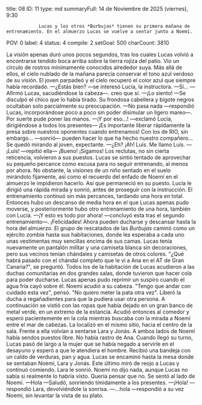 title:          08
ID:             11
type:           md
summaryFull:    14 de Noviembre de 2025 (viernes), 9:30
                
                Lucas y los otros *Burbujas* tienen su primera mañana de entrenamiento. En el almuerzo Lucas se vuelve a sentar junto a Noemí.
POV:            0
label:          4
status:         4
compile:        2
setGoal:        500
charCount:      3810


La visión apenas duró unos pocos segundos, tras los cuales Lucas volvió a encontrarse tendido boca arriba sobre la tierra rojiza del patio.
Vio un círculo de rostros mínimamente conocidos alrededor suya. Más allá de ellos, el cielo nublado de la mañana parecía conservar el tono azul verdoso de su visión. El joven parpadeó y el cielo recuperó el color azul que siempre había recordado.
—¿Estás bien? —se interesó Lucía, la instructora.
—Sí... —Afirmó Lucas, sacudiéndose la cabeza—. creo que sí.
—¡Lo siento! —Se disculpó el chico que lo había tirado. Su frondosa cabellera y bigote negros ocultaban solo parcialmente su preocupación.
—No pasa nada —respondió Lucas, incorporándose poco a poco sin poder disimular un ligero mareo—. Por suerte pude poner las manos.
—¡Y por eso...! —exclamó Lucía, dirigiéndose a todos los presentes— ¡Es importante liberar rápidamente la presa sobre nuestros oponentes cuando entrenamos! Con los de RIO, sin embargo... —sonrió— pueden hacer lo que ha hecho nuestro compañero...
Se quedó mirando al joven, expectante.
—¿Eh? ¡Ah! Luís. Me llamo Luís.
—¡Luís! —repitió ella— ¡Bueno! ¡Sigamos!
Los reclutas, no sin cierta reticencia, volvieron a sus puestos. Lucas se sintió tentado de aprovechar su pequeño percance como excusa para no seguir entrenando, al menos por ahora. No obstante, la visiones de un niño sentado en el suelo mirándolo fijamente, así como el recuerdo del enfado de Noemí en el almuerzo le impidieron hacerlo.
Así que permaneció en su puesto. Lucía le dirigió una rápida mirada y sonrió, antes de proseguir con la instrucción.
El entrenamiento continuó sin más percances, tardando una hora en total. Entonces hubo un descanso de media hora en el que Lucas apenas pudo moverse, y posteriormente hubo otro entrenamiento de una hora, también con Lucía.
—¡Y esto es todo por ahora! —concluyó esta tras el segundo entrenamiento—. ¡Felicidades! Ahora pueden ducharse y descansar hasta la hora del almuerzo.
El grupo de rescatados de las *Burbujas* caminó como un ejército zombie hasta sus habitaciones, donde les esperaba a cada uno unas vestimentas muy sencillas encima de sus camas. Lucas tenía nuevamente un pantalón militar y una camiseta blanca sin decoraciones, pero sus vecinos tenían chándales y camisetas de otros colores.
"¿Qué habrá pasado con el chándal completo que le vi a Ana en el AT de Gran Canaria?", se preguntó.
Todos los de la habitación de Lucas acudieron a las duchas comunitarias en dos grandes salas, donde tuvieron que hacer cola para poder ducharse. Lucas apenas pudo reprimir un suspiro cuando el agua fría cayó sobre él.
Noemí acudió a su cabeza.
"Tengo que andar con cuidado esta vez", pensó. "No quiero meter la pata otra vez".
Liberó la ducha a regañadientes para que la pudiera usar otra persona. A continuación se vistió con las ropas que había dejado en un gran banco de metal verde, en un extremo de la estancia.
Acudió entonces al comedor y esperó pacientemente en la cola mientras buscaba con la mirada a Noemí entre el mar de cabezas. La localizó en el mismo sitio, hacia el centro de la sala. Frente a ella volvían a sentarse Lara y Jonás. A ambos lados de Noemí había sendos puestos libre. No había rastro de Ana.
Cuando llegó su turno, Lucas pasó de largo a la mujer que se había negado a servirle en el desayuno y esperó a que le atendiera el hombre. Recibió una bandeja con un caldo de verduras, pan y agua.
Lucas se encaminó hasta la mesa donde se sentaban Noemí, Lara y Jonás. Este último miró de reojo a Lucas y continuó comiendo. Lara le sonrió. Noemí no dijo nada, aunque Lucas no sabía si realmente lo habría visto. Quería pensar que no.
Se sentó al lado de Noemí.
—Hola —Saludó, sonriendo tímidamente a los presentes.
—¡Hola! —respondió Lara, devolviéndole la sonrisa.
—...hola —respondió a su vez Noemí, sin levantar la vista de su plato.